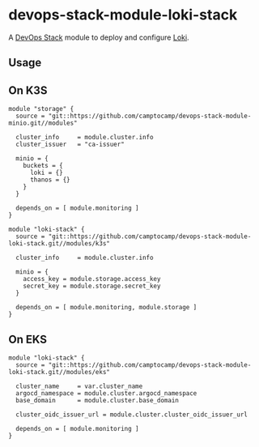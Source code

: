 # devops-stack-module-loki-stack

A [DevOps Stack](https://devops-stack.io) module to deploy and configure [Loki](https://github.com/grafana/loki/tree/main/production/helm/loki-stack).


## Usage

## On K3S

```hcl
module "storage" {
  source = "git::https://github.com/camptocamp/devops-stack-module-minio.git//modules"

  cluster_info     = module.cluster.info
  cluster_issuer   = "ca-issuer"

  minio = {
    buckets = {
      loki = {}
      thanos = {}
    }
  }

  depends_on = [ module.monitoring ]
}

module "loki-stack" {
  source = "git::https://github.com/camptocamp/devops-stack-module-loki-stack.git//modules/k3s"

  cluster_info     = module.cluster.info

  minio = {
    access_key = module.storage.access_key
    secret_key = module.storage.secret_key
  }

  depends_on = [ module.monitoring, module.storage ]
}
```


## On EKS

```hcl
module "loki-stack" {
  source = "git::https://github.com/camptocamp/devops-stack-module-loki-stack.git//modules/eks"

  cluster_name     = var.cluster_name
  argocd_namespace = module.cluster.argocd_namespace
  base_domain      = module.cluster.base_domain

  cluster_oidc_issuer_url = module.cluster.cluster_oidc_issuer_url

  depends_on = [ module.monitoring ]
}
```
